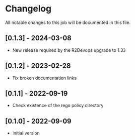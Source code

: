 # Changelog
All notable changes to this job will be documented in this file.

## [0.1.3] - 2024-03-08
* New release required by the R2Devops upgrade to 1.33

## [0.1.2] - 2023-02-28
* Fix broken documentation links

## [0.1.1] - 2022-09-19
* Check existence of the rego policy directory

## [0.1.0] - 2022-09-09
* Initial version